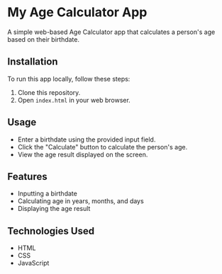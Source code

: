 # My Age Calculator App

A simple web-based Age Calculator app that calculates a person's age based on their birthdate.

## Installation

To run this app locally, follow these steps:

1. Clone this repository.
2. Open `index.html` in your web browser.

## Usage

- Enter a birthdate using the provided input field.
- Click the "Calculate" button to calculate the person's age.
- View the age result displayed on the screen.

## Features

- Inputting a birthdate
- Calculating age in years, months, and days
- Displaying the age result

## Technologies Used

- HTML
- CSS
- JavaScript
